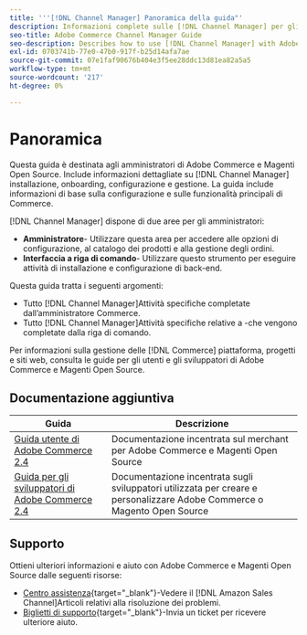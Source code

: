 ```yaml
---
title: '''[!DNL Channel Manager] Panoramica della guida"'
description: Informazioni complete sulle [!DNL Channel Manager] per gli amministratori di Adobe Commerce e Magenti Open Source, inclusi l'installazione e l'onboarding
seo-title: Adobe Commerce Channel Manager Guide
seo-description: Describes how to use [!DNL Channel Manager] with Adobe Commerce or Magento Open Source.
exl-id: 0703741b-77e0-47b0-917f-b25d14afa7ae
source-git-commit: 07e1faf90676b404e3f5ee28ddc13d81ea82a5a5
workflow-type: tm+mt
source-wordcount: '217'
ht-degree: 0%

---
```



# Panoramica

Questa guida è destinata agli amministratori di Adobe Commerce e Magenti Open Source. Include informazioni dettagliate su [!DNL Channel Manager] installazione, onboarding, configurazione e gestione. La guida include informazioni di base sulla configurazione e sulle funzionalità principali di Commerce.

[!DNL Channel Manager] dispone di due aree per gli amministratori:

* **Amministratore**- Utilizzare questa area per accedere alle opzioni di configurazione, al catalogo dei prodotti e alla gestione degli ordini.
* **Interfaccia a riga di comando**- Utilizzare questo strumento per eseguire attività di installazione e configurazione di back-end.

Questa guida tratta i seguenti argomenti:

* Tutto [!DNL Channel Manager]Attività specifiche completate dall’amministratore Commerce.
* Tutto [!DNL Channel Manager]Attività specifiche relative a -che vengono completate dalla riga di comando.

Per informazioni sulla gestione delle [!DNL Commerce] piattaforma, progetti e siti web, consulta le guide per gli utenti e gli sviluppatori di Adobe Commerce e Magenti Open Source.

## Documentazione aggiuntiva

| Guida | Descrizione |
|----------------------------------------------------------------------|----------------------------------------------------------------------------------------------------|
| [Guida utente di Adobe Commerce 2.4](https://docs.magento.com/user-guide) | Documentazione incentrata sul merchant per Adobe Commerce e Magenti Open Source |
| [Guida per gli sviluppatori di Adobe Commerce 2.4](https://devdocs.magento.com) | Documentazione incentrata sugli sviluppatori utilizzata per creare e personalizzare Adobe Commerce o Magento Open Source |

## Supporto

Ottieni ulteriori informazioni e aiuto con Adobe Commerce e Magenti Open Source dalle seguenti risorse:

* [Centro assistenza](https://support.magento.com/hc/en-us){target=&quot;_blank&quot;}-Vedere il [!DNL Amazon Sales Channel]Articoli relativi alla risoluzione dei problemi.
* [Biglietti di supporto](https://support.magento.com/hc/en-us/articles/360000913794#submit-ticket){target=&quot;_blank&quot;}-Invia un ticket per ricevere ulteriore aiuto.
